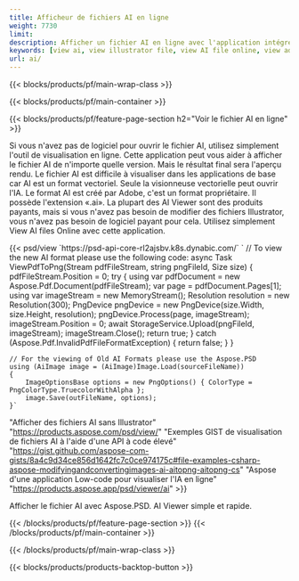 ```yaml
---
title: Afficheur de fichiers AI en ligne
weight: 7730
limit: 
description: Afficher un fichier AI en ligne avec l'application intégrée Aspose
keywords: [view ai, view illustrator file, view AI file online, view adobe illustrator, ai file preview, ai format view]
url: ai/
---
```


{{< blocks/products/pf/main-wrap-class >}}


{{< blocks/products/pf/main-container >}}

{{< blocks/products/pf/feature-page-section h2="Voir le fichier AI en ligne" >}}
<p>Si vous n'avez pas de logiciel pour ouvrir le fichier AI, utilisez simplement l'outil de visualisation en ligne. Cette application peut vous aider à afficher le fichier AI de n'importe quelle version. Mais le résultat final sera l'aperçu rendu. Le fichier AI est difficile à visualiser dans les applications de base car AI est un format vectoriel. Seule la visionneuse vectorielle peut ouvrir l'IA. Le format AI est créé par Adobe, c'est un format propriétaire. Il possède l'extension «.ai». La plupart des AI Viewer sont des produits payants, mais si vous n'avez pas besoin de modifier des fichiers Illustrator, vous n'avez pas besoin de logiciel payant pour cela. Utilisez simplement View AI files Online avec cette application.</p>
{{< psd/view `https://psd-api-core-rl2ajsbv.k8s.dynabic.com/` 
`	// To view the new AI format please use the following code:
	async Task<bool> ViewPdfToPng(Stream pdfFileStream, string pngFileId, Size size)
	{
		pdfFileStream.Position = 0;
		try
		{
			using var pdfDocument = new Aspose.Pdf.Document(pdfFileStream);
			var page = pdfDocument.Pages[1];
			using var imageStream = new MemoryStream();
			Resolution resolution = new Resolution(300);
			PngDevice pngDevice = new PngDevice(size.Width, size.Height, resolution);
			pngDevice.Process(page, imageStream);
			imageStream.Position = 0;
			await StorageService.Upload(pngFileId, imageStream);
			imageStream.Close();
			return true;
		}
		catch (Aspose.Pdf.InvalidPdfFileFormatException)
		{
			return false;
		}
	}
	
	// For the viewing of Old AI Formats please use the Aspose.PSD
	using (AiImage image = (AiImage)Image.Load(sourceFileName))
	{
		ImageOptionsBase options = new PngOptions() { ColorType = PngColorType.TruecolorWithAlpha };
		image.Save(outFileName, options);
	}` 
"Afficher des fichiers AI sans Illustrator" "https://products.aspose.com/psd/view/" 
"Exemples GIST de visualisation de fichiers AI à l'aide d'une API à code élevé" "https://gist.github.com/aspose-com-gists/8a4c9d34ce856d1642fc7c0ce974175c#file-examples-csharp-aspose-modifyingandconvertingimages-ai-aitopng-aitopng-cs" 
"Aspose d'une application Low-code pour visualiser l'IA en ligne" "https://products.aspose.app/psd/viewer/ai" >}}
<p>Afficher le fichier AI avec Aspose.PSD. AI Viewer simple et rapide.</p>
{{< /blocks/products/pf/feature-page-section >}}
{{< /blocks/products/pf/main-container >}}


{{< /blocks/products/pf/main-wrap-class >}}

{{< blocks/products/products-backtop-button >}}
